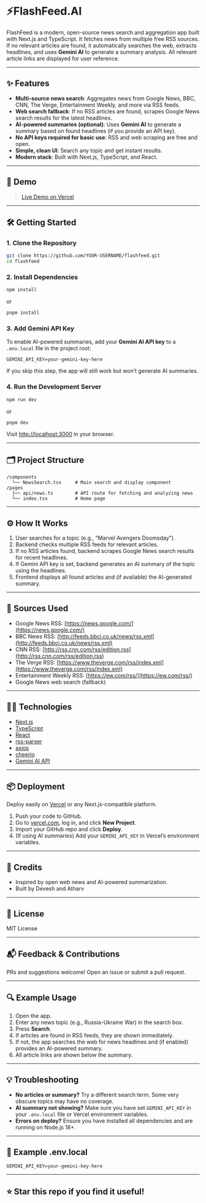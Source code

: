 # ⚡FlashFeed.AI

FlashFeed is a modern, open-source news search and aggregation app built with Next.js and TypeScript. It fetches news from multiple free RSS sources. If no relevant articles are found, it automatically searches the web, extracts headlines, and  uses **Gemini AI** to generate a summary analysis. All relevant article links are displayed for user reference.

---

## ✨ Features

- **Multi-source news search**: Aggregates news from Google News, BBC, CNN, The Verge, Entertainment Weekly, and more via RSS feeds.
- **Web search fallback**: If no RSS articles are found, scrapes Google News search results for the latest headlines.
- **AI-powered summaries (optional)**: Uses **Gemini AI** to generate a summary based on found headlines (if you provide an API key).
- **No API keys required for basic use**: RSS and web scraping are free and open.
- **Simple, clean UI**: Search any topic and get instant results.
- **Modern stack**: Built with Next.js, TypeScript, and React.

---

## 🚀 Demo

> [Live Demo on Vercel](https://flashfeed-ai.vercel.app/)  

---

## 🛠️ Getting Started

### 1. Clone the Repository

```bash
git clone https://github.com/YOUR-USERNAME/flashfeed.git
cd flashfeed
````

### 2. Install Dependencies

```bash
npm install
```

or

```bash
pnpm install
```

### 3. Add Gemini API Key

To enable AI-powered summaries, add your **Gemini AI API key** to a `.env.local` file in the project root:

```
GEMINI_API_KEY=your-gemini-key-here
```

If you skip this step, the app will still work but won’t generate AI summaries.

### 4. Run the Development Server

```bash
npm run dev
```

or

```bash
pnpm dev
```

Visit [http://localhost:3000](http://localhost:3000) in your browser.

---

## 🗂️ Project Structure

```
/components
  └── NewsSearch.tsx     # Main search and display component
/pages
  ├── api/news.ts        # API route for fetching and analyzing news
  └── index.tsx          # Home page
```

---

## ⚙️ How It Works

1. User searches for a topic (e.g., "Marvel Avengers Doomsday").
2. Backend checks multiple RSS feeds for relevant articles.
3. If no RSS articles found, backend scrapes Google News search results for recent headlines.
4. If Gemini API key is set, backend generates an AI summary of the topic using the headlines.
5. Frontend displays all found articles and (if available) the AI-generated summary.

---

## 📰 Sources Used

* Google News RSS: [https://news.google.com/](https://news.google.com/)
* BBC News RSS: [http://feeds.bbci.co.uk/news/rss.xml](http://feeds.bbci.co.uk/news/rss.xml)
* CNN RSS: [http://rss.cnn.com/rss/edition.rss](http://rss.cnn.com/rss/edition.rss)
* The Verge RSS: [https://www.theverge.com/rss/index.xml](https://www.theverge.com/rss/index.xml)
* Entertainment Weekly RSS: [https://ew.com/rss/](https://ew.com/rss/)
* Google News web search (fallback)

---

## 🧑‍💻 Technologies

* [Next.js](https://nextjs.org/)
* [TypeScript](https://www.typescriptlang.org/)
* [React](https://react.dev/)
* [rss-parser](https://www.npmjs.com/package/rss-parser)
* [axios](https://www.npmjs.com/package/axios)
* [cheerio](https://www.npmjs.com/package/cheerio)
* [Gemini AI API](https://ai.google.dev/) 

---

## 📦 Deployment

Deploy easily on [Vercel](https://vercel.com/) or any Next.js-compatible platform.

1. Push your code to GitHub.
2. Go to [vercel.com](https://vercel.com/), log in, and click **New Project**.
3. Import your GitHub repo and click **Deploy**.
4. (If using AI summaries) Add your `GEMINI_API_KEY` in Vercel’s environment variables.

---

## 🙏 Credits

* Inspired by open web news and AI-powered summarization.
* Built by Devesh and Atharv
---

## 📝 License

MIT License

---

## 📬 Feedback & Contributions

PRs and suggestions welcome!
Open an issue or submit a pull request.

---

## 🔍 Example Usage

1. Open the app.
2. Enter any news topic (e.g., Russia-Ukraine War) in the search box.
3. Press **Search**.
4. If articles are found in RSS feeds, they are shown immediately.
5. If not, the app searches the web for news headlines and (if enabled) provides an AI-powered summary.
6. All article links are shown below the summary.

---

## 💡 Troubleshooting

* **No articles or summary?**
  Try a different search term. Some very obscure topics may have no coverage.
* **AI summary not showing?**
  Make sure you have set `GEMINI_API_KEY` in your `.env.local` file or Vercel environment variables.
* **Errors on deploy?**
  Ensure you have installed all dependencies and are running on Node.js 18+.

---

## 📄 Example .env.local

```
GEMINI_API_KEY=your-gemini-key-here
```

---

## ⭐ Star this repo if you find it useful!

```


